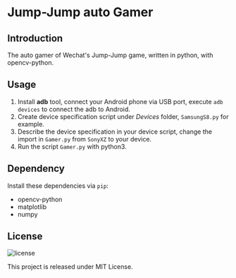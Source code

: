 # Jump-Jump auto Gamer

## Introduction

The auto gamer of Wechat's Jump-Jump game, written in python, with opencv-python.

## Usage

1. Install **adb** tool, connect your Android phone via USB port, execute `adb devices` to connect the adb to Android.
1. Create device specification script under *Devices* folder, `SamsungS8.py` for example.
1. Describe the device specification in your device script, change the import in `Gamer.py` from `SonyXZ` to your device.
1. Run the script `Gamer.py` with python3.

## Dependency

Install these dependencies via `pip`:
  - opencv-python
  - matplotlib
  - numpy

## License
![license](https://img.shields.io/github/license/mashape/apistatus.svg)

This project is released under MIT License.
